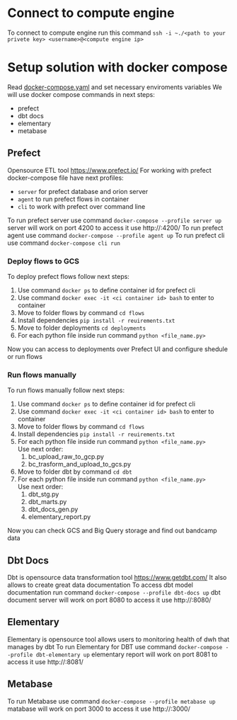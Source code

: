 # Connect to compute engine
To connect to compute engine run this command `ssh -i ~./<path to your privete key> <username>@<compute engine ip>`

# Setup solution with docker compose
Read [docker-compose.yaml](../docker-compose.yaml) and set necessary enviroments variables
We will use docker compose commands in next steps:
- prefect
- dbt docs
- elementary
- metabase

## Prefect
Opensource ETL tool https://www.prefect.io/
For working with prefect docker-compose file have next profiles:
- `server` for prefect database and orion server
- `agent` to run prefect flows in container
- `cli` to work with prefect over command line

To run prefect server use command `docker-compose --profile server up` server will work on port 4200 to access it use http://<your GCP compute engine IP>:4200/ 
To run prefect agent use command `docker-compose --profile agent up`
To run prefect cli use command `docker-compose cli run`

### Deploy flows to GCS
To deploy prefect flows follow next steps:
1. Use command `docker ps` to define container id for prefect cli
2. Use command `docker exec -it <ci container id> bash` to enter to container
3. Move to folder flows by command `cd flows`
4. Install dependencies `pip install -r reuirements.txt`
5. Move to folder deployments `cd deployments`
6. For each python file inside run command `python <file_name.py>`

Now you can access to deployments over Prefect UI and configure shedule or run flows

### Run flows manually
To run flows manually follow next steps:
1. Use command `docker ps` to define container id for prefect cli
2. Use command `docker exec -it <ci container id> bash` to enter to container
3. Move to folder flows by command `cd flows`
4. Install dependencies `pip install -r reuirements.txt`
5. For each python file inside run command `python <file_name.py>`  
Use next order:
    1. bc_upload_raw_to_gcp.py
    2. bc_trasform_and_upload_to_gcs.py
6. Move to folder dbt by command `cd dbt`
7. For each python file inside run command `python <file_name.py>`  
Use next order:
    1. dbt_stg.py
    2. dbt_marts.py
    3. dbt_docs_gen.py
    4. elementary_report.py

Now you can check GCS and Big Query storage and find out bandcamp data

## Dbt Docs
Dbt is opensource data transformation tool https://www.getdbt.com/ It also allows to create great data documentation
To access dbt model documentation run command `docker-compose --profile dbt-docs up` dbt document server will work on port 8080 to access it use http://<your GCP compute engine IP>:8080/

## Elementary
Elementary is opensource tool allows users to monitoring health of dwh that manages by dbt
To run Elementary for DBT use command `docker-compose --profile dbt-elementary up` elementary report will work on port 8081 to access it use http://<your GCP compute engine IP>:8081/

## Metabase
To run Metabase use command `docker-compose --profile metabase up` matabase will work on port 3000 to access it use http://<your GCP compute engine IP>:3000/

